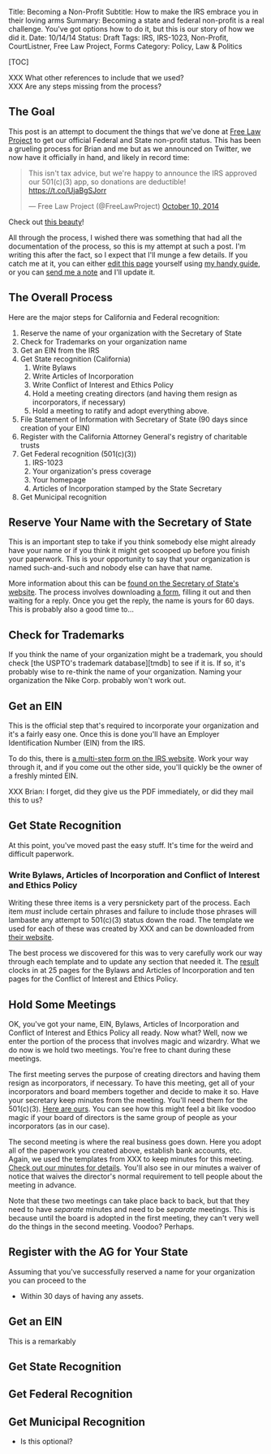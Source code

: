 Title: Becoming a Non-Profit
Subtitle: How to make the IRS embrace you in their loving arms 
Summary: Becoming a state and federal non-profit is a real challenge. You've got options how to do it, but this is our story of how we did it.
Date: 10/14/14
Status: Draft
Tags: IRS, IRS-1023, Non-Profit, CourtListner, Free Law Project, Forms
Category: Policy, Law & Politics

[TOC]

XXX What other references to include that we used?  
XXX Are any steps missing from the process?

## The Goal

This post is an attempt to document the things that we've done at [Free Law Project][flp] to get our official Federal and State non-profit status. This has been a grueling process for Brian and me but as we announced on Twitter, we now have it officially in hand, and likely in record time:
 
<blockquote class="twitter-tweet" lang="en"><p>This isn&#39;t tax advice, but we&#39;re happy to announce the IRS approved our 501(c)(3) app, so donations are deductible! <a href="https://t.co/UjaBgSJorr">https://t.co/UjaBgSJorr</a></p>&mdash; Free Law Project (@FreeLawProject) <a href="https://twitter.com/FreeLawProject/status/520620527963369472">October 10, 2014</a></blockquote>
<script async src="//platform.twitter.com/widgets.js" charset="utf-8"></script>

Check out [this beauty][status-letter]!

All through the process, I wished there was something that had all the documentation of the process, so this is my attempt at such a post. I'm writing this after the fact, so I expect that I'll munge a few details. If you catch me at it, you can either [edit this page][gh] yourself using [my handy guide][guide], or you can [send me a note][contact] and I'll update it. 


## The Overall Process

Here are the major steps for California and Federal recognition:

1. Reserve the name of your organization with the Secretary of State
1. Check for Trademarks on your organization name
1. Get an EIN from the IRS
1. Get State recognition (California)
    1. Write Bylaws
    1. Write Articles of Incorporation
    1. Write Conflict of Interest and Ethics Policy
    1. Hold a meeting creating directors (and having them resign as incorporators, if necessary)
    1. Hold a meeting to ratify and adopt everything above.
1. File Statement of Information with Secretary of State (90 days since creation of your EIN)
1. Register with the California Attorney General's registry of charitable trusts
1. Get Federal recognition (501(c)(3))
    1. IRS-1023
    1. Your organization's press coverage
    1. Your homepage
    1. Articles of Incorporation stamped by the State Secretary
1. Get Municipal recognition


## Reserve Your Name with the Secretary of State

This is an important step to take if you think somebody else might already have your name or if you think it might get scooped up before you finish your paperwork. This is your opportunity to say that your organization is named such-and-such and nobody else can have that name.

More information about this can be [found on the Secretary of State's website][sos-name]. The process involves downloading [a form][sos-reserve], filling it out and then waiting for a reply. Once you get the reply, the name is yours for 60 days. This is probably also a good time to...
  
## Check for Trademarks

If you think the name of your organization might be a trademark, you should check [the USPTO's trademark database][tmdb] to see if it is. If so, it's probably wise to re-think the name of your organization. Naming your organization the Nike Corp. probably won't work out.  

## Get an EIN

This is the official step that's required to incorporate your organization and it's a fairly easy one. Once this is done you'll have an Employer Identification Number (EIN) from the IRS. 

To do this, there is [a multi-step form on the IRS website][EIN-form]. Work your way through it, and if you come out the other side, you'll quickly be the owner of a freshly minted EIN. 

XXX Brian: I forget, did they give us the PDF immediately, or did they mail this to us?


## Get State Recognition

At this point, you've moved past the easy stuff. It's time for the weird and difficult paperwork.

### Write Bylaws, Articles of Incorporation and Conflict of Interest and Ethics Policy

Writing these three items is a very persnickety part of the process. Each item *must* include certain phrases and failure to include those phrases will lambaste any attempt to 501(c)(3) status down the road. The template we used for each of these was created by XXX and can be downloaded from [their website][template-source]. 
 
The best process we discovered for this was to very carefully work our way through each template and to update any section that needed it. The [result][bylaws-and-aoi] clocks in at 25 pages for the Bylaws and Articles of Incorporation and ten pages for the  Conflict of Interest and Ethics Policy.

## Hold Some Meetings 

OK, you've got your name, EIN, Bylaws, Articles of Incorporation and  Conflict of Interest and Ethics Policy all ready. Now what? Well, now we enter the portion of the process that involves magic and wizardry. What we do now is we hold two meetings. You're free to chant during these meetings.

The first meeting serves the purpose of creating directors and having them resign as incorporators, if necessary. To have this meeting, get all of your incorporators and board members together and decide to make it so. Have your secretary keep minutes from the meeting. You'll need them for the 501(c)(3). [Here are ours][minutes-incorporators]. You can see how this might feel a bit like voodoo magic if your board of directors is the same group of people as your incorporators (as in our case). 
   
The second meeting is where the real business goes down. Here you adopt all of the paperwork you created above, establish bank accounts, etc. Again, we used the templates from XXX to keep minutes for this meeting. [Check out our minutes for details][minutes-first-meeting]. You'll also see in our minutes a waiver of notice that waives the director's normal requirement to tell people about the meeting in advance.

Note that these two meetings can take place back to back, but that they need to have *separate* minutes and need to be *separate* meetings. This is because until the board is adopted in the first meeting, they can't very well do the things in the second meeting. Voodoo? Perhaps. 


## Register with the AG for Your State

Assuming that you've successfully reserved a name for your organization you can proceed to the 
 - Within 30 days of having any assets.


## Get an EIN

This is a remarkably 


## Get State Recognition


## Get Federal Recognition


## Get Municipal Recognition

 - Is this optional? 


[^1]: Yay, footnotes!

[flp]: http://www.freelawproject.org
[status-letter]: http://freelawproject.org/wp-content/uploads/2014/10/006-non-profit-status-letter-redacted.pdf
[gh]: https://github.com/mlissner/michaeljaylissner.com/edit/master/content/on-memory.md
[contact]: {filename}/pages/contact.md
[guide]: {filename}/editing-on-github-a-non-technical-explainer.md
[sos-name]: http://www.sos.ca.gov/business/be/name-availability.htm
[tbdb]: http://tess2.uspto.gov/bin/gate.exe?f=tess&state=4802:wiyhnl.1.1
[sos-reserve]: http://www.sos.ca.gov/business/corp/pdf/naavreservform.pdf
[EIN-form]: http://www.irs.gov/Businesses/Small-Businesses-&-Self-Employed/Apply-for-an-Employer-Identification-Number-%28EIN%29-Online
[bylaws-and-aoi]: http://freelawproject.org/wp-content/uploads/2013/08/Articles_of_Incorporation_and_Bylaws.pdf
[template-source]: XXX?
[minutes-incorporators]: http://freelawproject.org/wp-content/uploads/2013/08/003-minutes_incorporators.pdf
[minutes-first-meeting]: http://freelawproject.org/wp-content/uploads/2013/08/004-mins_1st_bd_mtg-signed.pdf
